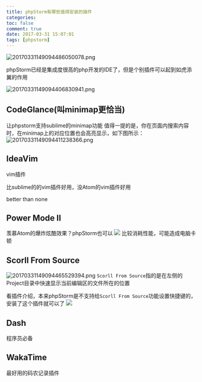 ```yaml
---
title: phpStorm有哪些值得安装的插件
categories:
toc: false
comment: true
date: 2017-03-31 15:07:01
tags: [phpstorm]
---
```



![20170331149094486050078.png](http://o9xbyqajf.bkt.clouddn.com/20170331149094486050078.png)

phpStorm已经是集成度很高的php开发的IDE了，但是个别插件可以起到如虎添翼的作用

<!--more-->

![20170331149094406830941.png](http://o9xbyqajf.bkt.clouddn.com/20170331149094406830941.png)

## CodeGlance(叫minimap更恰当)

让phpstorm支持sublime的minimap功能
值得一提的是，你在页面内搜索内容时，在minimap上的对应位置也会高亮显示，如下图所示：
![20170331149094411238366.png](http://o9xbyqajf.bkt.clouddn.com/20170331149094411238366.png)

## IdeaVim
vim插件

比sublime的的vim插件好用，没Atom的vim插件好用

better than none

## Power Mode II

羡慕Atom的爆炸炫酷效果？phpStorm也可以
![](http://o9xbyqajf.bkt.clouddn.com/QQ20170331-152717.gif)
比较消耗性能，可能造成电脑卡顿

## Scorll From Source
![20170331149094465529394.png](http://o9xbyqajf.bkt.clouddn.com/20170331149094465529394.png)
`Scorll From Source`指的是在左侧的Project目录中快速显示当前编辑区的文件所在的位置

看插件介绍，本来phpStorm是不支持给`Scorll From Source`功能设置快捷键的，安装了这个插件就可以了
![](http://o9xbyqajf.bkt.clouddn.com/QQ20170331-154904-HD.gif)

## Dash
程序员必备

## WakaTime

最好用的码农记录插件